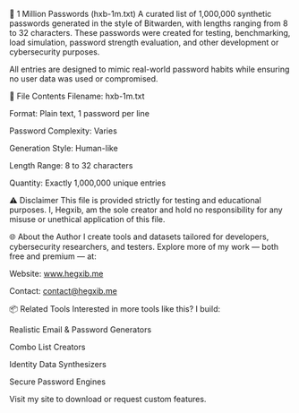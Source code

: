 🔐 1 Million Passwords (hxb-1m.txt)
A curated list of 1,000,000 synthetic passwords generated in the style of Bitwarden, with lengths ranging from 8 to 32 characters. These passwords were created for testing, benchmarking, load simulation, password strength evaluation, and other development or cybersecurity purposes.

All entries are designed to mimic real-world password habits while ensuring no user data was used or compromised.

📂 File Contents
Filename: hxb-1m.txt

Format: Plain text, 1 password per line

Password Complexity: Varies

Generation Style: Human-like

Length Range: 8 to 32 characters

Quantity: Exactly 1,000,000 unique entries

⚠️ Disclaimer
This file is provided strictly for testing and educational purposes. I, Hegxib, am the sole creator and hold no responsibility for any misuse or unethical application of this file.

🌐 About the Author
I create tools and datasets tailored for developers, cybersecurity researchers, and testers. Explore more of my work — both free and premium — at:

Website: www.hegxib.me

Contact: contact@hegxib.me

📦 Related Tools
Interested in more tools like this? I build:

Realistic Email & Password Generators

Combo List Creators

Identity Data Synthesizers

Secure Password Engines

Visit my site to download or request custom features.
